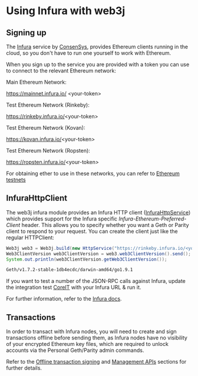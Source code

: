 Using Infura with web3j
=======================

Signing up
----------

The [Infura](https://infura.io/) service by [ConsenSys](https://consensys.net/), provides Ethereum clients running in the cloud, so you don't have to run one yourself to work with Ethereum.

When you sign up to the service you are provided with a token you can use to connect to the relevant Ethereum network:

Main Ethereum Network:

  <https://mainnet.infura.io/> <your-token\>

Test Ethereum Network (Rinkeby):

  <https://rinkeby.infura.io/><your-token\>

Test Ethereum Network (Kovan):

  <https://kovan.infura.io/><your-token\>

Test Ethereum Network (Ropsten):

  <https://ropsten.infura.io/><your-token\>

For obtaining ether to use in these networks, you can refer to
[Ethereum testnets](transactions.md#ethereum-testnets)

InfuraHttpClient
----------------

The web3j infura module provides an Infura HTTP client ([InfuraHttpService](https://github.com/web3j/web3j/blob/master/hosted-providers/src/main/java/org/web3j/protocol/infura/InfuraHttpService.java)) which provides support for the Infura specific *Infura-Ethereum-Preferred-Client* header. This allows you to specify whether you want a Geth or Parity client to respond to your request. You can create the client just like the regular HTTPClient:

```java
Web3j web3 = Web3j.build(new HttpService("https://rinkeby.infura.io/<your-token>"));
Web3ClientVersion web3ClientVersion = web3.web3ClientVersion().send();
System.out.println(web3ClientVersion.getWeb3ClientVersion());
```

``` bash
Geth/v1.7.2-stable-1db4ecdc/darwin-amd64/go1.9.1
```

If you want to test a number of the JSON-RPC calls against Infura, update the integration test [CoreIT](https://github.com/web3j/web3j/blob/master/integration-tests/src/test/java/org/web3j/protocol/core/CoreIT.java) with your Infura URL & run it.

For further information, refer to the [Infura docs](https://infura.io/docs).

Transactions
------------

In order to transact with Infura nodes, you will need to create and sign transactions offline before sending them, as Infura nodes have no visibility of your encrypted Ethereum key files, which are required to unlock accounts via the Personal Geth/Parity admin commands.

Refer to the [Offline transaction signing](transactions.md#offline-transaction-signing) and [Management APIs](management_apis.md) sections for further details.
